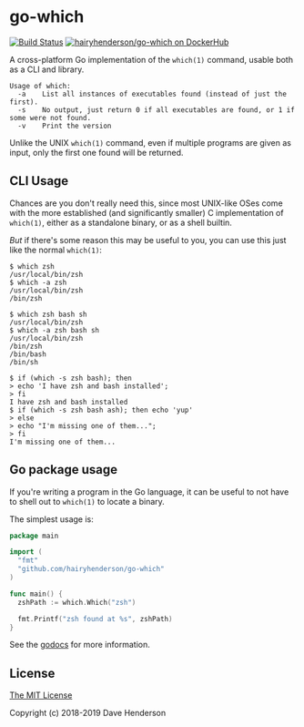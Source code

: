 # go-which

[![Build Status][circleci-image]][circleci-url]
[![hairyhenderson/go-which on DockerHub][dockerhub-image]][dockerhub-url]

A cross-platform Go implementation of the `which(1)` command, usable both as a CLI and library.

```console
Usage of which:
  -a    List all instances of executables found (instead of just the first).
  -s    No output, just return 0 if all executables are found, or 1 if some were not found.
  -v    Print the version
```

Unlike the UNIX `which(1)` command, even if multiple programs are given as input, only the first one found will be returned.

## CLI Usage

Chances are you don't really need this, since most UNIX-like OSes come with the more established (and significantly smaller) C implementation of `which(1)`, either as a standalone binary, or as a shell builtin.

_But_ if there's some reason this may be useful to you, you can use this just like the normal `which(1)`:

```console
$ which zsh
/usr/local/bin/zsh
$ which -a zsh
/usr/local/bin/zsh
/bin/zsh
```

```console
$ which zsh bash sh
/usr/local/bin/zsh
$ which -a zsh bash sh
/usr/local/bin/zsh
/bin/zsh
/bin/bash
/bin/sh
```

```console
$ if (which -s zsh bash); then
> echo 'I have zsh and bash installed';
> fi
I have zsh and bash installed
$ if (which -s zsh bash ash); then echo 'yup'
> else
> echo "I'm missing one of them...";
> fi
I'm missing one of them...
```

## Go package usage

If you're writing a program in the Go language, it can be useful to not have to shell out to `which(1)` to locate a binary.

The simplest usage is:

```go
package main

import (
  "fmt"
  "github.com/hairyhenderson/go-which"
)

func main() {
  zshPath := which.Which("zsh")

  fmt.Printf("zsh found at %s", zshPath)
}
```

See the [godocs][] for more information.

## License

[The MIT License](http://opensource.org/licenses/MIT)

Copyright (c) 2018-2019 Dave Henderson

[godocs]: https://godoc.org/github.com/hairyhenderson/go-which


[circleci-image]: https://circleci.com/gh/hairyhenderson/go-which/tree/master.svg?style=shield
[circleci-url]: https://circleci.com/gh/hairyhenderson/go-which/tree/master
[dockerhub-image]: https://img.shields.io/badge/docker-ready-blue.svg
[dockerhub-url]: https://hub.docker.com/r/hairyhenderson/go-which
